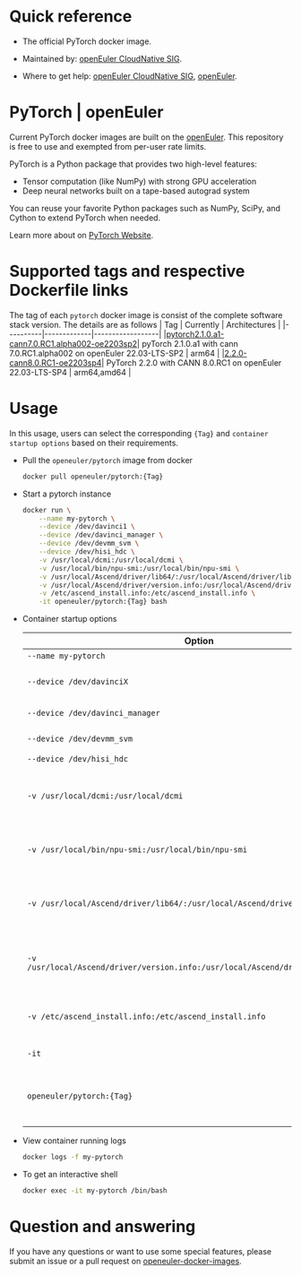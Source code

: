 # Quick reference

- The official PyTorch docker image.

- Maintained by: [openEuler CloudNative SIG](https://gitee.com/openeuler/cloudnative).

- Where to get help: [openEuler CloudNative SIG](https://gitee.com/openeuler/cloudnative), [openEuler](https://gitee.com/openeuler/community).

# PyTorch | openEuler
Current PyTorch docker images are built on the [openEuler](https://repo.openeuler.org/). This repository is free to use and exempted from per-user rate limits.

PyTorch is a Python package that provides two high-level features:
- Tensor computation (like NumPy) with strong GPU acceleration
- Deep neural networks built on a tape-based autograd system

You can reuse your favorite Python packages such as NumPy, SciPy, and Cython to extend PyTorch when needed.

Learn more about on [PyTorch Website](https://pytorch.org/docs/stable/index.html).

# Supported tags and respective Dockerfile links
The tag of each `pytorch` docker image is consist of the complete software stack version. The details are as follows
|    Tag   |  Currently  |   Architectures  |
|----------|-------------|------------------|
|[pytorch2.1.0.a1-cann7.0.RC1.alpha002-oe2203sp2](https://gitee.com/openeuler/openeuler-docker-images/blob/master/pytorch/2.1.0.a1-cann7.0.RC1.alpha002/22.03-lts-sp2/Dockerfile)| pyTorch 2.1.0.a1 with cann 7.0.RC1.alpha002 on openEuler 22.03-LTS-SP2 | arm64 |
|[2.2.0-cann8.0.RC1-oe2203sp4](https://gitee.com/openeuler/openeuler-docker-images/blob/master/pytorch/2.2.0-cann8.0.RC1/22.03-lts-sp4/Dockerfile)| PyTorch 2.2.0 with CANN 8.0.RC1 on openEuler 22.03-LTS-SP4 | arm64,amd64 |

# Usage
In this usage, users can select the corresponding `{Tag}` and `container startup options` based on their requirements.

- Pull the `openeuler/pytorch` image from docker

	```bash
	docker pull openeuler/pytorch:{Tag}
	```

- Start a pytorch instance

	```bash
	docker run \
        --name my-pytorch \
        --device /dev/davinci1 \
        --device /dev/davinci_manager \
        --device /dev/devmm_svm \
        --device /dev/hisi_hdc \
        -v /usr/local/dcmi:/usr/local/dcmi \
        -v /usr/local/bin/npu-smi:/usr/local/bin/npu-smi \
        -v /usr/local/Ascend/driver/lib64/:/usr/local/Ascend/driver/lib64/ \
        -v /usr/local/Ascend/driver/version.info:/usr/local/Ascend/driver/version.info \
        -v /etc/ascend_install.info:/etc/ascend_install.info \
        -it openeuler/pytorch:{Tag} bash
	```

- Container startup options

	| Option | Description |
	|--|--|
    | `--name my-pytorch` | Names the container `my-pytorch`. |
    | `--device /dev/davinciX` | NPU device, where `X` is the physical ID number of the chip, e.g., davinci1. |
    | `--device /dev/davinci_manager` | Davinci-related management device. |
    | `--device /dev/devmm_svm` | Memory management-related device. |
    | `--device /dev/hisi_hdc` | 	HDC-related management device. |
	| `-v /usr/local/dcmi:/usr/local/dcmi` | Mounts the host's DCMI .so and interface file directory /usr/local/dcmi to the container. Please modify according to actual situation. |
    | `-v /usr/local/bin/npu-smi:/usr/local/bin/npu-smi` | Mount the host npu-smi tool "/usr/local/bin/npu-smi" into the container. Please modify it according to the actual situation. |
    | `-v /usr/local/Ascend/driver/lib64/:/usr/local/Ascend/driver/lib64/` | Mounts the host directory /usr/local/Ascend/driver/lib64/driver to the container. Please modify according to the path where the driver's .so files are located. |
    | `-v /usr/local/Ascend/driver/version.info:/usr/local/Ascend/driver/version.info` | Mounts the host's version information file /usr/local/Ascend/driver/version.info to the container. Please modify according to actual situation. |
    | `-v /etc/ascend_install.info:/etc/ascend_install.info` | Mounts the host's installation information file /etc/ascend_install.info to the container. |
    | `-it` | Starts the container in interactive mode with a terminal (bash). |
    | `openeuler/pytorch:{Tag}` | Specifies the Docker image to run, replace `{Tag}` with the specific version or tag of the `openeuler/pytorch` image you want to use. |

- View container running logs

	```bash
	docker logs -f my-pytorch
	```

- To get an interactive shell

	```bash
	docker exec -it my-pytorch /bin/bash
	```

# Question and answering
If you have any questions or want to use some special features, please submit an issue or a pull request on [openeuler-docker-images](https://gitee.com/openeuler/openeuler-docker-images).
